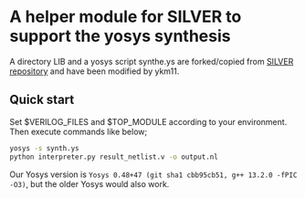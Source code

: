 # A helper module for SILVER to support the yosys synthesis

A directory LIB and a yosys script synthe.ys are forked/copied from [SILVER repository](https://github.com/Chair-for-Security-Engineering/SILVER/tree/master/yosys) and have been modified by ykm11.

## Quick start
Set $VERILOG_FILES and $TOP_MODULE according to your environment. Then execute commands like below;

```bash
yosys -s synth.ys
python interpreter.py result_netlist.v -o output.nl
```

Our Yosys version is `Yosys 0.48+47 (git sha1 cbb95cb51, g++ 13.2.0 -fPIC -O3)`, but the older Yosys would also work.
